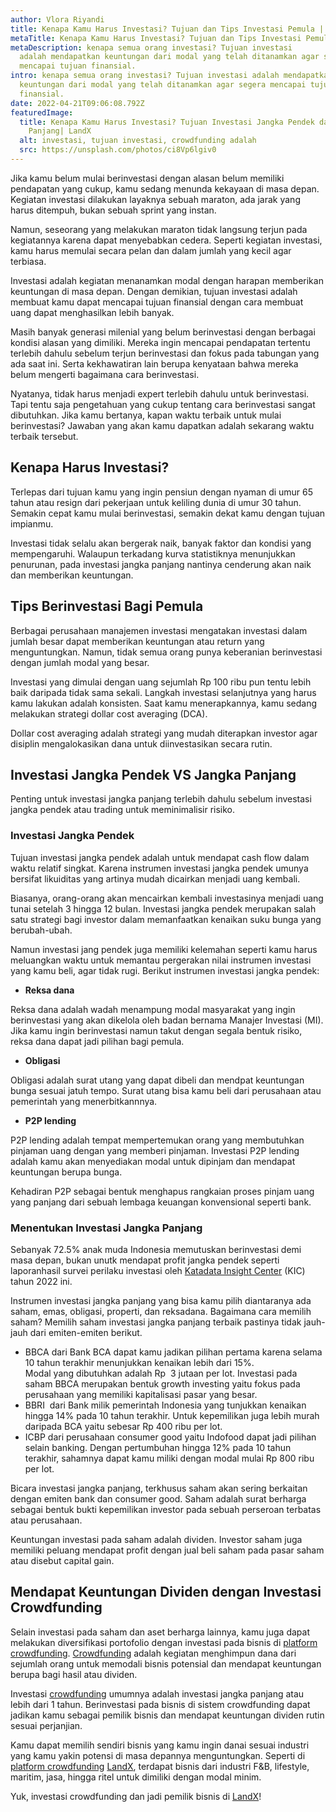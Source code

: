 ```yaml
---
author: Vlora Riyandi
title: Kenapa Kamu Harus Investasi? Tujuan dan Tips Investasi Pemula | LandX
metaTitle: Kenapa Kamu Harus Investasi? Tujuan dan Tips Investasi Pemula | LandX
metaDescription: kenapa semua orang investasi? Tujuan investasi
  adalah mendapatkan keuntungan dari modal yang telah ditanamkan agar segera
  mencapai tujuan finansial.
intro: kenapa semua orang investasi? Tujuan investasi adalah mendapatkan
  keuntungan dari modal yang telah ditanamkan agar segera mencapai tujuan
  finansial.
date: 2022-04-21T09:06:08.792Z
featuredImage:
  title: Kenapa Kamu Harus Investasi? Tujuan Investasi Jangka Pendek dan Jangka
    Panjang| LandX
  alt: investasi, tujuan investasi, crowdfunding adalah
  src: https://unsplash.com/photos/ci8Vp6lgiv0
---
```

Jika kamu belum mulai berinvestasi dengan alasan belum memiliki pendapatan yang cukup, kamu sedang menunda kekayaan di masa depan. Kegiatan investasi dilakukan layaknya sebuah maraton, ada jarak yang harus ditempuh, bukan sebuah sprint yang instan. 

Namun, seseorang yang melakukan maraton tidak langsung terjun pada kegiatannya karena dapat menyebabkan cedera. Seperti kegiatan investasi, kamu harus memulai secara pelan dan dalam jumlah yang kecil agar terbiasa. 

Investasi adalah kegiatan menanamkan modal dengan harapan memberikan keuntungan di masa depan. Dengan demikian, tujuan investasi adalah membuat kamu dapat mencapai tujuan finansial dengan cara membuat uang dapat menghasilkan lebih banyak.

Masih banyak generasi milenial yang belum berinvestasi dengan berbagai kondisi alasan yang dimiliki. Mereka ingin mencapai pendapatan tertentu terlebih dahulu sebelum terjun berinvestasi dan fokus pada tabungan yang ada saat ini. Serta kekhawatiran lain berupa kenyataan bahwa mereka belum mengerti bagaimana cara berinvestasi.

Nyatanya, tidak harus menjadi expert terlebih dahulu untuk berinvestasi. Tapi tentu saja pengetahuan yang cukup tentang cara berinvestasi sangat dibutuhkan. Jika kamu bertanya, kapan waktu terbaik untuk mulai berinvestasi? Jawaban yang akan kamu dapatkan adalah sekarang waktu terbaik tersebut.

## Kenapa Harus Investasi?

Terlepas dari tujuan kamu yang ingin pensiun dengan nyaman di umur 65 tahun atau resign dari pekerjaan untuk keliling dunia di umur 30 tahun. Semakin cepat kamu mulai berinvestasi, semakin dekat kamu dengan tujuan impianmu.

Investasi tidak selalu akan bergerak naik, banyak faktor dan kondisi yang mempengaruhi. Walaupun terkadang kurva statistiknya menunjukkan penurunan, pada investasi jangka panjang nantinya cenderung akan naik dan memberikan keuntungan. 

## Tips Berinvestasi Bagi Pemula

Berbagai perusahaan manajemen investasi mengatakan investasi dalam jumlah besar dapat memberikan keuntungan atau return yang menguntungkan. Namun, tidak semua orang punya keberanian berinvestasi dengan jumlah modal yang besar.

Investasi yang dimulai dengan uang sejumlah Rp 100 ribu pun tentu lebih baik daripada tidak sama sekali. Langkah investasi selanjutnya yang harus kamu lakukan adalah konsisten. Saat kamu menerapkannya, kamu sedang melakukan strategi dollar cost averaging (DCA).

Dollar cost averaging adalah strategi yang mudah diterapkan investor agar disiplin mengalokasikan dana untuk diinvestasikan secara rutin. 

## Investasi Jangka Pendek VS Jangka Panjang

Penting untuk investasi jangka panjang terlebih dahulu sebelum investasi jangka pendek atau trading untuk meminimalisir risiko. 

### Investasi Jangka Pendek

Tujuan investasi jangka pendek adalah untuk mendapat cash flow dalam waktu relatif singkat. Karena instrumen investasi jangka pendek umunya bersifat likuiditas yang artinya mudah dicairkan menjadi uang kembali.

Biasanya, orang-orang akan mencairkan kembali investasinya menjadi uang tunai setelah 3 hingga 12 bulan. Investasi jangka pendek merupakan salah satu strategi bagi investor dalam memanfaatkan kenaikan suku bunga yang berubah-ubah.

Namun investasi jang pendek juga memiliki kelemahan seperti kamu harus meluangkan waktu untuk memantau pergerakan nilai instrumen investasi yang kamu beli, agar tidak rugi. Berikut instrumen investasi jangka pendek:

* **Reksa dana**

Reksa dana adalah wadah menampung modal masyarakat yang ingin berinvestasi yang akan dikelola oleh badan bernama Manajer Investasi (MI). Jika kamu ingin berinvestasi namun takut dengan segala bentuk risiko, reksa dana dapat jadi pilihan bagi pemula.

* **Obligasi** 

Obligasi adalah surat utang yang dapat dibeli dan mendpat keuntungan bunga sesuai jatuh tempo. Surat utang bisa kamu beli dari perusahaan atau pemerintah yang menerbitkannnya.

* **P2P lending** 

P2P lending adalah tempat mempertemukan orang yang membutuhkan pinjaman uang dengan yang memberi pinjaman. Investasi P2P lending adalah kamu akan menyediakan modal untuk dipinjam dan mendapat keuntungan berupa bunga. 

Kehadiran P2P sebagai bentuk menghapus rangkaian proses pinjam uang yang panjang dari sebuah lembaga keuangan konvensional seperti bank.

### Menentukan Investasi Jangka Panjang

Sebanyak 72.5% anak muda Indonesia memutuskan berinvestasi demi masa depan, bukan unutk mendapat profit jangka pendek seperti laporanhasil survei perilaku investasi oleh [Katadata Insight Center](https://databoks.katadata.co.id/datapublish/2022/02/16/survei-kic-mayoritas-milenial-dan-gen-z-berinvestasi-demi-masa-depan) (KIC) tahun 2022 ini.

Instrumen investasi jangka panjang yang bisa kamu pilih diantaranya ada saham, emas, obligasi, properti, dan reksadana. Bagaimana cara memilih saham? Memilih saham investasi jangka panjang terbaik pastinya tidak jauh-jauh dari emiten-emiten berikut.

* BBCA dari Bank BCA dapat kamu jadikan pilihan pertama karena selama 10 tahun terakhir menunjukkan kenaikan lebih dari 15%. \
  Modal yang dibutuhkan adalah Rp  3 jutaan per lot. Investasi pada saham BBCA merupakan bentuk growth investing yaitu fokus pada perusahaan yang memiliki kapitalisasi pasar yang besar.
* BBRI  dari Bank milik pemerintah Indonesia yang tunjukkan kenaikan hingga 14% pada 10 tahun terakhir. Untuk kepemilikan juga lebih murah daripada BCA yaitu sebesar Rp 400 ribu per lot.
* ICBP dari perusahaan consumer good yaitu Indofood dapat jadi pilihan selain banking. Dengan pertumbuhan hingga 12% pada 10 tahun terakhir, sahamnya dapat kamu miliki dengan modal mulai Rp 800 ribu per lot.

Bicara investasi jangka panjang, terkhusus saham akan sering berkaitan dengan emiten bank dan consumer good. Saham adalah surat berharga sebagai bentuk bukti kepemilikan investor pada sebuah perseroan terbatas atau perusahaan. 

Keuntungan investasi pada saham adalah dividen. Investor saham juga memiliki peluang mendapat profit dengan jual beli saham pada pasar saham atau disebut capital gain.

## Mendapat Keuntungan Dividen dengan Investasi Crowdfunding

Selain investasi pada saham dan aset berharga lainnya, kamu juga dapat melakukan diversifikasi portofolio dengan investasi pada bisnis di [platform crowdfunding](https://landx.id/). [Crowdfunding](https://landx.id/) adalah kegiatan menghimpun dana dari sejumlah orang untuk memodali bisnis potensial dan mendapat keuntungan berupa bagi hasil atau dividen.

Investasi [crowdfunding](https://landx.id/) umumnya adalah investasi jangka panjang atau lebih dari 1 tahun. Berinvestasi pada bisnis di sistem crowdfunding dapat jadikan kamu sebagai pemilik bisnis dan mendapat keuntungan dividen rutin sesuai perjanjian.

Kamu dapat memilih sendiri bisnis yang kamu ingin danai sesuai industri yang kamu yakin potensi di masa depannya menguntungkan. Seperti di [platform crowdfunding](https://landx.id/) [LandX](https://landx.id/), terdapat bisnis dari industri F&B, lifestyle, maritim, jasa, hingga ritel untuk dimiliki dengan modal minim.

Yuk, investasi crowdfunding dan jadi pemilik bisnis di [LandX](https://landx.id/)!